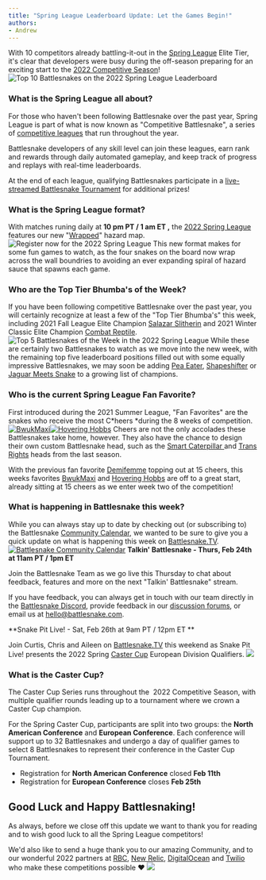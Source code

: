 ```yaml
---
title: "Spring League Leaderboard Update: Let the Games Begin!"
authors:
- Andrew
---
```


With 10 competitors already battling-it-out in the [Spring League](https://play.battlesnake.com/spring-league) Elite Tier, it's clear that developers were busy during the off-season preparing for an exciting start to the [2022 Competitive Season](/)!
![Top 10 Battlesnakes on the 2022 Spring League Leaderboard](./img/image-9.png)
### What is the Spring League all about?

For those who haven't been following Battlesnake over the past year, Spring League is part of what is now known as "Competitive Battlesnake", a series of [competitive leagues](https://docs.battlesnake.com/guides/quick-start-league-guide) that run throughout the year.

Battlesnake developers of any skill level can join these leagues, earn rank and rewards through daily automated gameplay, and keep track of progress and replays with real-time leaderboards. 

At the end of each league, qualifying Battlesnakes participate in a [live-streamed Battlesnake Tournament](https://www.youtube.com/watch?v=RY0tzh2eUNo) for additional prizes!

### What is the Spring League format?

With matches runing daily at **10 pm PT / 1 am ET ,** the [2022 Spring League](https://play.battlesnake.com/spring-league) features our new "[Wrapped](/)" hazard map.
![Register now for the 2022 Spring League](./img/SpringLeague2022TwitterPost003--1-.png)
This new format makes for some fun games to watch, as the four snakes on the board now wrap across the wall boundries to avoiding an ever expanding spiral of hazard sauce that spawns each game. 

### Who are the Top Tier Bhumba's of the Week?

If you have been following competitive Battlesnake over the past year, you will certainly recognize at least a few of the "Top Tier Bhumba's" this week, including 2021 Fall League Elite Champion [Salazar Slitherin](https://play.battlesnake.com/u/kudu/#achievements) and 2021 Winter Classic Elite Champion [Combat Reptile](https://play.battlesnake.com/u/ambadoom/#achievements). 
![Top 5 Battlesnakes of the Week in the 2022 Spring League](./img/image-5.png)
While these are certainly two Battlesnakes to watch as we move into the new week, with the remaining top five leaderboard positions filled out with some equally impressive Battlesnakes, we may soon be adding [Pea Eater](https://play.battlesnake.com/u/alxv/#achievements), [Shapeshifter](https://play.battlesnake.com/u/jonathanarns/#achievements) or [Jaguar Meets Snake](https://play.battlesnake.com/u/waryferryman/#achievements) to a growing list of champions.

### Who is the current Spring League Fan Favorite?

First introduced during the 2021 Summer League, "Fan Favorites" are the snakes who receive the most C*heers *during the 8 weeks of competition. 
[![BwukMaxi](./img/image-6.png)](https://play.battlesnake.com/u/bwuk/bwukmaxi/)[![Hovering Hobbs](./img/image-7.png)](https://play.battlesnake.com/u/coreyja/hovering-hobbs/)
Cheers are not the only accolades these Battlesnakes take home, however. They also have the chance to design their own custom Battlesnake head, such as the [Smart Caterpillar ](__GHOST_URL__/new-community-snake-customizations/)and [Trans Rights](__GHOST_URL__/trans-rights-customization/) heads from the last season.

With the previous fan favorite [Demifemme](https://play.battlesnake.com/u/penelopezone/demifemme-she-or-they-pronouns/) topping out at 15 cheers, this weeks favorites [BwukMaxi](https://play.battlesnake.com/u/bwuk/bwukmaxi/) and [Hovering Hobbs](https://play.battlesnake.com/u/coreyja/hovering-hobbs/) are off to a great start, already sitting at 15 cheers as we enter week two of the competition!

### What is happening in Battlesnake this week?

While you can always stay up to date by checking out (or subscribing to) the Battlesnake [Community Calendar](https://play.battlesnake.com/schedule/), we wanted to be sure to give you a quick update on what is happening this week on [Battlesnake.TV](https://battlesnake.tv).
[![Battlesnake Community Calendar](./img/image-8.png)](https://play.battlesnake.com/schedule/)
**Talkin' Battlesnake - Thurs, Feb 24th at 11am PT / 1pm ET**

Join the Battlesnake Team as we go live this Thursday to chat about feedback, features and more on the next "Talkin' Battlesnake" stream.

If you have feedback, you can always get in touch with our team directly in the [Battlesnake Discord](https://play.battlesnake.com/discord), provide feedback in our [discussion forums](https://play.battlesnake.com/feedback), or email us at [hello@battlesnake.com](mailto:%20hello@battlesnake.com).

**Snake Pit Live! - Sat, Feb 26th at 9am PT / 12pm ET **

Join Curtis, Chris and Aileen on [Battlesnake.TV](https://Battlesnake.TV) this weekend as Snake Pit Live! presents the 2022 Spring [Caster Cup](https://play.battlesnake.com/competitions/caster-cup-spring-2022/) European Division Qualifiers.
[![](./img/TwitterPostCasterCupEurope007.png)](https://play.battlesnake.com/competitions/caster-cup-spring-2022/)
### What is the Caster Cup?

The Caster Cup Series runs throughout the  2022 Competitive Season, with multiple qualifier rounds leading up to a tournament where we crown a Caster Cup champion.

For the Spring Caster Cup, participants are split into two groups: the **North American Conference** and **European Conference**. Each conference will support up to 32 Battlesnakes and undergo a day of qualifier games to select 8 Battlesnakes to represent their conference in the Caster Cup Tournament.

- Registration for **North American Conference** closed **Feb 11th**
- Registration for **European Conference** closes **Feb 25th**

## **Good Luck and Happy Battlesnaking!**

As always, before we close off this update we want to thank you for reading and to wish good luck to all the Spring League competitors!

We'd also like to send a huge thank you to our amazing Community, and to our wonderful 2022 partners at [RBC](https://play.battlesnake.com/partner/rbc), [New Relic](https://play.battlesnake.com/partner/newrelic), [DigitalOcean](https://play.battlesnake.com/partner/digitalocean) and [Twilio](https://play.battlesnake.com/partner/twilio) who make these competitions possible ❤️‌
[![](./img/SpringLeague2022TwitterPost001--1-.png)](https://play.battlesnake.com/spring-league)
